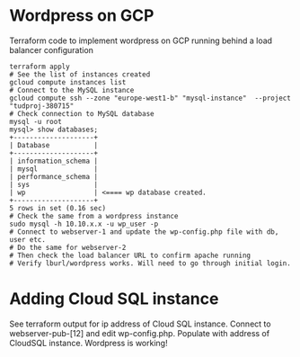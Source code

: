 # Wordpress on GCP
Terraform code to implement wordpress on GCP running behind a load balancer configuration

```
terraform apply
# See the list of instances created
gcloud compute instances list
# Connect to the MySQL instance
gcloud compute ssh --zone "europe-west1-b" "mysql-instance"  --project "tudproj-380715"
# Check connection to MySQL database
mysql -u root 
mysql> show databases;
+--------------------+
| Database           |
+--------------------+
| information_schema |
| mysql              |
| performance_schema |
| sys                |
| wp                 | <==== wp database created.
+--------------------+
5 rows in set (0.16 sec)
# Check the same from a wordpress instance
sudo mysql -h 10.10.x.x -u wp_user -p
# Connect to webserver-1 and update the wp-config.php file with db, user etc.
# Do the same for webserver-2
# Then check the load balancer URL to confirm apache running
# Verify lburl/wordpress works. Will need to go through initial login.
```

# Adding Cloud SQL instance
See terraform output for ip address of Cloud SQL instance.
Connect to webserver-pub-[12] and edit wp-config.php. Populate with address of CloudSQL instance. Wordpress is working!
